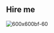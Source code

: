 ## Hire me
![600x600bf-60](https://github.com/user-attachments/assets/5d0e07b0-93b9-4a89-918a-7ff375f8cb03)
